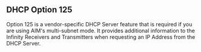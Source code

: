 

## DHCP Option 125

Option 125 is a vendor-specific DHCP Server feature that is required if you are using AIM's multi-subnet mode. It provides additional information to the Infinity Receivers and Transmitters when requesting an IP Address from the DHCP Server.
